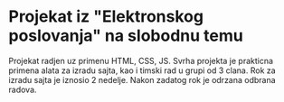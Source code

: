 # Projekat iz "Elektronskog poslovanja" na slobodnu temu
Projekat radjen uz primenu HTML, CSS, JS.
Svrha projekta je prakticna primena alata za izradu sajta, kao i timski rad u grupi od 3 clana.
Rok za izradu sajta je iznosio 2 nedelje. Nakon zadatog rok je odrzana odbrana radova.

